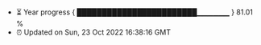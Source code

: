 - ⏳ Year progress { ████████████████████████▁▁▁▁▁▁ } 81.01 %
- ⏰ Updated on Sun, 23 Oct 2022 16:38:16 GMT

